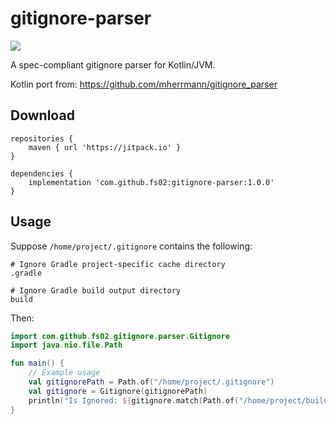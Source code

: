 # gitignore-parser

[![](https://jitpack.io/v/Fs02/gitignore-parser.svg)](https://jitpack.io/#Fs02/gitignore-parser)

A spec-compliant gitignore parser for Kotlin/JVM.

Kotlin port from: https://github.com/mherrmann/gitignore_parser

## Download

```
repositories {
    maven { url 'https://jitpack.io' }
}

dependencies {
    implementation 'com.github.fs02:gitignore-parser:1.0.0'
}
```

## Usage

Suppose `/home/project/.gitignore` contains the following:

```
# Ignore Gradle project-specific cache directory
.gradle

# Ignore Gradle build output directory
build
```

Then:

```kotlin
import com.github.fs02.gitignore.parser.Gitignore
import java.nio.file.Path

fun main() {
    // Example usage
    val gitignorePath = Path.of("/home/project/.gitignore")
    val gitignore = Gitignore(gitignorePath)
    println("Is Ignored: ${gitignore.match(Path.of("/home/project/build"))}")
}
```
